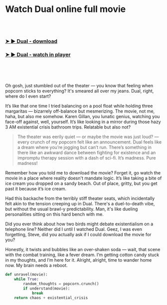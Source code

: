 <h1>Watch Dual online full movie</h1>


<br><br>

<h3><a href="https://Gabes-renssabdifoo1984.github.io/ptnagvwmsz/">➤ ► Dual - download</a></h3> 
<h3><a href="https://Gabes-renssabdifoo1984.github.io/ptnagvwmsz/">➤ ► Dual - watch in player</a></h3>


<br><br><br>


Oh gosh, just stumbled out of the theater — you know that feeling when popcorn sticks to everything? It's smeared all over my jeans. Dual, right, where do I even start? 

It’s like that one time I tried balancing on a pool float while holding three margaritas — bizarrely off-balance but mesmerizing. The movie, not me, haha, but also me somehow. Karen Gillan, you lunatic genius, watching you face-off against, well, yourself. It’s like looking in a mirror during those hazy 3 AM existential crisis bathroom trips. Relatable but also not?

> The theater was eerily quiet — or maybe the movie was just loud? — every crunch of my popcorn felt like an announcement. Dual feels like a dream where you’re jogging but can’t run. There’s something in there like an awkward dance between fighting for existence and an impromptu therapy session with a dash of sci-fi. It’s madness. Pure madness!

Remember how you told me to download the movie? Forget it, go watch the movie in a place where reality doesn't mandate logic. It’s like taking a bite of ice cream you dropped on a sandy beach. Out of place, gritty, but you get past it because it’s ice cream.

Had this backache from the terribly stiff theater seats, which incidentally felt akin to the tension creeping up in Dual. There's a duel-to-death vibe, but without the usual brawl-y predictability. Man, it's like dueling personalities sitting on this hard bench with me.

Did you ever think about how two birds might debate existentialism on a telephone line? Neither did I until I watched Dual. Geez, I was even forgetting, Steve, did you actually ask if I could download the movie for you?

Honestly, it twists and bubbles like an over-shaken soda — wait, that scene with the combat training, like a fever dream. I’m getting cotton candy stuck in my thoughts, and I’m here for it. Alright, alright, time to wander home now. My brain needs a reboot.

```python
def unravel(movie):
    while True:
        random_thoughts = popcorn.crunch()
        if understand(movie):
            break
    return chaos + existential_crisis
```


